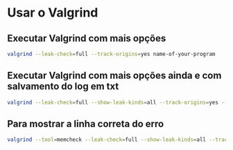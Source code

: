 # Usar o Valgrind

## Executar Valgrind com mais opções
```sh
valgrind --leak-check=full --track-origins=yes name-of-your-program
```

## Executar Valgrind com mais opções ainda e com salvamento do log em txt
```sh
valgrind --leak-check=full --show-leak-kinds=all --track-origins=yes --verbose --log-file=valgrind-out.txt ./executable
```

## Para mostrar a linha correta do erro
```sh
valgrind --tool=memcheck --leak-check=full --show-leak-kinds=all --track-origins=yes --verbose --log-file=valgrind-out.txt ./executable
```